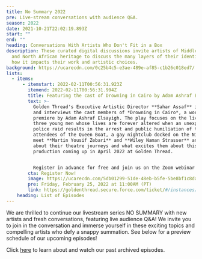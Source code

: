 ```yaml
---
title: No Summary 2022
pre: Live-stream conversations with audience Q&A.
season: 2022
date: 2021-10-21T22:02:19.893Z
start: ""
end: ""
heading: Conversations With Artists Who Don't Fit in a Box
description: These curated digital discussions invite artists of Middle Eastern
  and North African heritage to discuss the many layers of their identity and
  how it impacts their work and artistic choices.
background: https://ucarecdn.com/0c25b4c5-e3ae-489e-af85-c1b26c018ed7/
lists:
  - items:
      - itemstart: 2022-02-11T00:56:31.923Z
        itemend: 2022-02-11T00:56:31.994Z
        title: Featuring the cast of Drowning in Cairo by Adam Ashraf Elsayigh
        text: >-
          Golden Thread's Executive Artistic Director **Sahar Assaf** introduces
          and interviews the cast members of *Drowning in Cairo*, a world
          premiere by Adam Ashraf Elsayigh. The play focuses on the lives of
          three young men whose lives are forever altered when an unexpected
          police raid results in the arrest and public humiliation of the
          attendees of the Queen Boat, a gay nightclub docked on the Nile. Come
          meet **Martin Yousif Zebari** and **Wiley Naman Strasser** and learn
          about their theatre journeys and what excites them about this debut
          production coming up in April 2022 at Golden Thread.


          Register in advance for free and join us on the Zoom webinar to ask your questions directly of the panelists!
        cta: Register Now!
        image: https://ucarecdn.com/5db01299-51de-48eb-b5fe-5be8bf1c8da4/
        pre: Friday, February 25, 2022 at 11:00AM (PT)
        link: https://goldenthread.secure.force.com/ticket/#/instances/a0F3Z00000tnmRLUAY
    heading: List of Episodes
---
```

We are thrilled to continue our livestream series NO SUMMARY with new artists and fresh conversations, featuring live audience Q&A! We invite you to join in the conversation and immerse yourself in these exciting topics and compelling artists who defy a snappy summation. See below for a preview schedule of our upcoming episodes!

Click [here](https://goldenthread.org/productions/no-summary-conversations-with-artists-that-dont-fit-in-a-box/) to learn about and watch our past archived episodes.